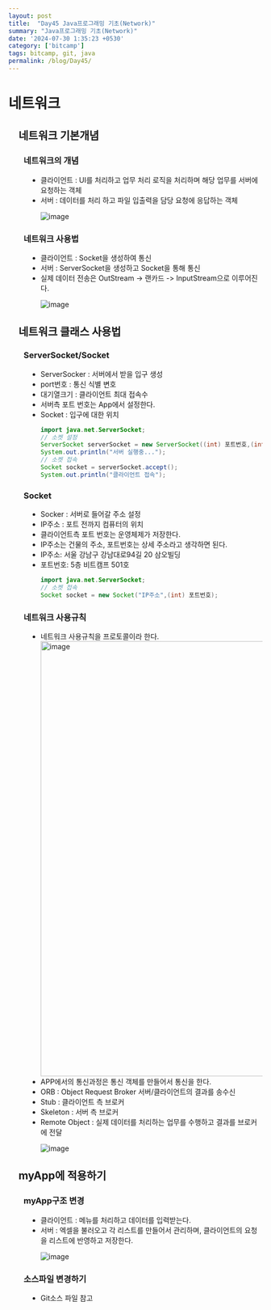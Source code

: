 ```yaml
---
layout: post
title:  "Day45 Java프로그래밍 기초(Network)"
summary: "Java프로그래밍 기초(Network)"
date: '2024-07-30 1:35:23 +0530'
category: ['bitcamp']
tags: bitcamp, git, java
permalink: /blog/Day45/
---
```

# 네트워크
<div style="margin-left: 20px;">
<h2>네트워크 기본개념</h2>
<div style="margin-left: 10px;">
<h3> 네트워크의 개념</h3>
<div style="margin-left: 10px;">
<ul>
<li> 클라이언트 : UI를 처리하고 업무 처리 로직을 처리하며 해당 업무를 서버에 요청하는 객체 </li>
<li> 서버 : 데이터를 처리 하고 파일 입출력을 담당 요청에 응답하는 객체 </li>

![image](https://github.com/user-attachments/assets/79c64ce6-e68a-4e82-b74b-5400c7c3c927)
</ul>
</div>

<h3> 네트워크 사용법</h3>
<div style="margin-left: 10px;">
<ul>
<li> 클라이언트 : Socket을 생성하여 통신 </li>
<li> 서버 : ServerSocket을 생성하고 Socket을 통해 통신 </li>
<li> 실제 데이터 전송은 OutStream -> 랜카드 -> InputStream으로 이루어진다. </li>


![image](https://github.com/user-attachments/assets/0fa44a2c-8f5d-4ffd-9cc7-1109cb1af1d4)
</ul>
</div>
</div>

<h2>네트워크 클래스 사용법</h2>
<div style="margin-left: 10px;">
<h3> ServerSocket/Socket</h3>
<div style="margin-left: 10px;">
<ul>
<li> ServerSocker : 서버에서 받을 입구 생성 </li>
<li> port번호 : 통신 식별 변호</li>
<li> 대기열크기 : 클라이언트 최대 접속수</li>
<li> 서버측 포트 번호는 App에서 설정한다.</li>
<li> Socket : 입구에 대한 위치 </li>

```java
import java.net.ServerSocket;
// 소켓 설정
ServerSocket serverSocket = new ServerSocket((int) 포트번호,(int) 대기열크기);
System.out.println("서버 실행중...");
// 소켓 접속
Socket socket = serverSocket.accept();
System.out.println("클라이언트 접속");
```
</ul>
</div>

<h3> Socket</h3>
<div style="margin-left: 10px;">
<ul>
<li> Socker : 서버로 들어갈 주소 설정 </li>
<li> IP주소 : 포트 전까지 컴퓨터의 위치</li>
<li> 클라이언트측 포트 번호는 운영체제가 저장한다.</li>
<li> IP주소는 건물의 주소, 포트번호는 상세 주소라고 생각하면 된다.</li>
<li> IP주소: 서울 강남구 강남대로94길 20 삼오빌딩</li>
<li> 포트번호: 5층 비트캠프 501호</li>


```java
import java.net.ServerSocket;
// 소켓 접속
Socket socket = new Socket("IP주소",(int) 포트번호);
```
</ul>
</div>

<h3> 네트워크 사용규칙</h3>
<div style="margin-left: 10px;">
<ul>
<li> 네트워크 사용규칙을 프로토콜이라 한다. </li>

<img width="861" alt="image" src="https://github.com/user-attachments/assets/430ed34b-9d44-4c0f-92d4-feb41b67a34f">

<li> APP에서의 통신과정은 통신 객체를 만들어서 통신을 한다.</li>
<li> ORB : Object Request Broker 서버/클라이언트의 결과를 송수신</li>
<li> Stub : 클라이언트 측 브로커</li>
<li> Skeleton : 서버 측 브로커</li>
<li> Remote Object : 실제 데이터를 처리하는 업무를 수행하고 결과를 브로커에 전달</li>

![image](https://github.com/user-attachments/assets/17716f94-4236-466d-85fa-9c7a888f18b5)
</ul>
</div>
</div>

<h2> myApp에 적용하기 </h2>
<div style="margin-left: 10px;">
<h3> myApp구조 변경</h3>
<div style="margin-left: 10px;">
<ul>
<li> 클라이언트 : 메뉴를 처리하고 데이터를 입력받는다. </li>
<li> 서버 : 엑셀을 불러오고 각 리스트를 만들어서 관리하며, 클라이언트의 요청을 리스트에 반영하고 저장한다. </li>

![image](https://github.com/user-attachments/assets/79a1e9b7-e634-4112-97e3-6dae8473bcba)
</ul>
</div>

<h3> 소스파일 변경하기</h3>
<div style="margin-left: 10px;">
<ul>
<li> Git소스 파일 참고 </li>

</ul>
</div>
</div>
</div>

